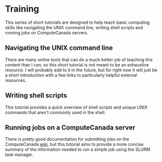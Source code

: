 # Training
This series of short tutorials are designed to help teach basic computing skills like navigating the UNIX command line, writing shell scripts and running jobs on ComputeCanada servers.

## Navigating the UNIX command line
There are many online tools that can do a much better job of teaching this content than I can, so this short tutorial is not meant to be an exhaustive resource. I will probably add to it in the future, but for right now it will just be a short introduction with a few links to particularly helpful external resources.

## Writing shell scripts
This tutorial provides a quick overview of shell scripts and unique UNIX commands that aren't commonly used in the shell.

## Running jobs on a ComputeCanada server
There is pretty good documentation for submitting jobs on the ComputeCanada [wiki](https://docs.computecanada.ca/wiki/Running_jobs), but this tutorial aims to provide a more concise summary of the information needed to run a simple job using the SLURM task manager. 
